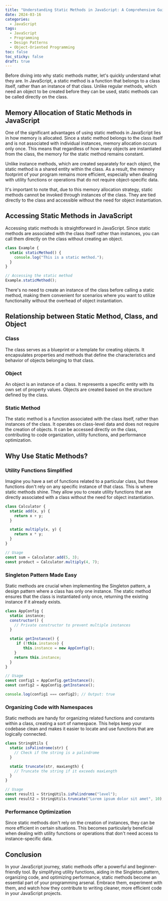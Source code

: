 ```yaml
---
title: "Understanding Static Methods in JavaScript: A Comprehensive Guide"
date: 2024-03-16
categories:
  - JavaScript
tags:
  - JavaScript
  - Programming
  - Design Patterns
  - Object-Oriented Programming
toc: false
toc_sticky: false
draft: true
---
```


Before diving into why static methods matter, let's quickly understand what they are. In JavaScript, a static method is a function that belongs to a class itself, rather than an instance of that class. Unlike regular methods, which need an object to be created before they can be used, static methods can be called directly on the class.

## Memory Allocation of Static Methods in JavaScript

One of the significant advantages of using static methods in JavaScript lies in how memory is allocated. Since a static method belongs to the class itself and is not associated with individual instances, memory allocation occurs only once. This means that regardless of how many objects are instantiated from the class, the memory for the static method remains constant.

Unlike instance methods, which are created separately for each object, the static method is a shared entity within the class. As a result, the memory footprint of your program remains more efficient, especially when dealing with utility functions or operations that do not require object-specific data.

It's important to note that, due to this memory allocation strategy, static methods cannot be invoked through instances of the class. They are tied directly to the class and accessible without the need for object instantiation.

## Accessing Static Methods in JavaScript

Accessing static methods is straightforward in JavaScript. Since static methods are associated with the class itself rather than instances, you can call them directly on the class without creating an object.

```javascript
class Example {
  static staticMethod() {
    console.log("This is a static method.");
  }
}

// Accessing the static method
Example.staticMethod();
```

There's no need to create an instance of the class before calling a static method, making them convenient for scenarios where you want to utilize functionality without the overhead of object instantiation.

## Relationship between Static Method, Class, and Object

### Class
The class serves as a blueprint or a template for creating objects. It encapsulates properties and methods that define the characteristics and behavior of objects belonging to that class.

### Object
An object is an instance of a class. It represents a specific entity with its own set of property values. Objects are created based on the structure defined by the class.

### Static Method
The static method is a function associated with the class itself, rather than instances of the class. It operates on class-level data and does not require the creation of objects. It can be accessed directly on the class, contributing to code organization, utility functions, and performance optimization.

## Why Use Static Methods?

### Utility Functions Simplified

Imagine you have a set of functions related to a particular class, but these functions don't rely on any specific instance of that class. This is where static methods shine. They allow you to create utility functions that are directly associated with a class without the need for object instantiation.

```javascript
class Calculator {
  static add(x, y) {
    return x + y;
  }

  static multiply(x, y) {
    return x * y;
  }
}

// Usage
const sum = Calculator.add(5, 3);
const product = Calculator.multiply(4, 7);
```

### Singleton Pattern Made Easy

Static methods are crucial when implementing the Singleton pattern, a design pattern where a class has only one instance. The static method ensures that the class is instantiated only once, returning the existing instance if it already exists.

```javascript
class AppConfig {
  static instance;
  constructor() {
    // Private constructor to prevent multiple instances
  }

  static getInstance() {
     if (!this.instance) {
        this.instance = new AppConfig();
    }
    return this.instance;
  }
}

// Usage
const config1 = AppConfig.getInstance();
const config2 = AppConfig.getInstance();

console.log(config1 === config2); // Output: true
```

### Organizing Code with Namespaces

Static methods are handy for organizing related functions and constants within a class, creating a sort of namespace. This helps keep your codebase clean and makes it easier to locate and use functions that are logically connected.

```javascript
class StringUtils {
  static isPalindrome(str) {
    // Check if the string is a palindrome
  }

  static truncate(str, maxLength) {
    // Truncate the string if it exceeds maxLength
  }
}

// Usage
const result1 = StringUtils.isPalindrome("level");
const result2 = StringUtils.truncate("Lorem ipsum dolor sit amet", 10);
```

### Performance Optimization

Since static methods don't rely on the creation of instances, they can be more efficient in certain situations. This becomes particularly beneficial when dealing with utility functions or operations that don't need access to instance-specific data.

## Conclusion

In your JavaScript journey, static methods offer a powerful and beginner-friendly tool. By simplifying utility functions, aiding in the Singleton pattern, organizing code, and optimizing performance, static methods become an essential part of your programming arsenal. Embrace them, experiment with them, and watch how they contribute to writing cleaner, more efficient code in your JavaScript projects. 